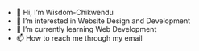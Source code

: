 - 👋 Hi, I’m Wisdom-Chikwendu
- 👀 I’m interested in Website Design and Development
- 🌱 I’m currently learning Web Development
- 📫 How to reach me through my email

<!---
Wisdom-Chikwendu/Wisdom-Chikwendu is a ✨ special ✨ repository because its `README.md` (this file) appears on your GitHub profile.
You can click the Preview link to take a look at your changes.
--->
